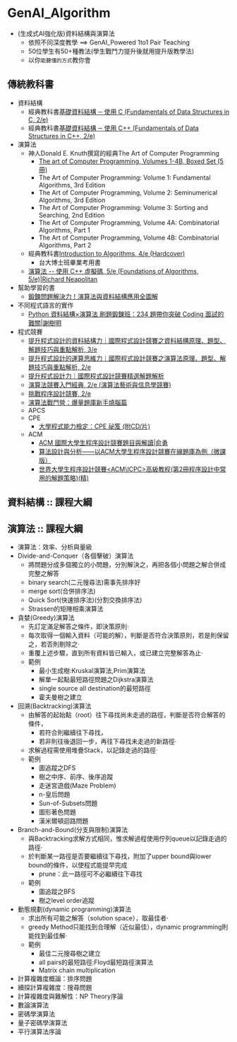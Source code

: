 # GenAI_Algorithm
- (生成式AI強化版)資料結構與演算法
  - 依照不同深度教學  ==> GenAI_Powered 1to1 Pair Teaching
  - 50位學生有50+種教法(學生戰鬥力提升後就用提升版教學法)
  - 以你`能聽懂的方式`教你會

## 傳統教科書
- 資料結構
  - 經典教科書[基礎資料結構 ─ 使用 C (Fundamentals of Data Structures in C, 2/e)](https://www.tenlong.com.tw/products/9789868359710?list_name=srh)
  - 經典教科書[基礎資料結構 ─ 使用 C++ (Fundamentals of Data Structures in C++, 2/e)](https://www.tenlong.com.tw/products/9789868359703?list_name=srh)
- 演算法
  - 神人Donald E. Knuth撰寫的經典The Art of Computer Programming
    - [The art of Computer Programming, Volumes 1-4B, Boxed Set (5冊)](https://www.tenlong.com.tw/products/9780137935109?list_name=srh)
    - The Art of Computer Programming: Volume 1: Fundamental Algorithms, 3rd Edition
    - The Art of Computer Programming, Volume 2: Seminumerical Algorithms, 3rd Edition
    - The Art of Computer Programming: Volume 3: Sorting and Searching, 2nd Edition
    - The Art of Computer Programming, Volume 4A: Combinatorial Algorithms, Part 1
    - The Art of Computer Programming, Volume 4B: Combinatorial Algorithms, Part 2
  - 經典教科書[Introduction to Algorithms, 4/e (Hardcover)](https://www.tenlong.com.tw/products/9780262046305?list_name=srh)
    - 台大博士班畢業考用書
  - [演算法 -- 使用 C++ 虛擬碼, 5/e (Foundations of Algorithms, 5/e)|Richard Neapolitan ](https://www.tenlong.com.tw/products/9789864762491?list_name=srh)
- 幫助學習的書
  - [鍛鍊問題解決力！演算法與資料結構應用全圖解](https://www.tenlong.com.tw/products/9786263152687?list_name=srh) 
- 不同程式語言的實作
  - [Python 資料結構×演算法 刷題鍛鍊班：234 題帶你突破 Coding 面試的難關|謝樹明](https://www.tenlong.com.tw/products/9789863127123?list_name=srh)
- 程式競賽
  - [提升程式設計的資料結構力｜國際程式設計競賽之資料結構原理、題型、解題技巧與重點解析, 3/e](https://www.tenlong.com.tw/products/9786263243743?list_name=srh)
  - [提升程式設計的運算思維力｜國際程式設計競賽之演算法原理、題型、解題技巧與重點解析, 2/e](https://www.tenlong.com.tw/products/9786263243965?list_name=srh)
  - [提升程式設計力｜國際程式設計競賽精選解題解析](https://www.tenlong.com.tw/products/9786263242371?list_name=srh)
  - [演算法競賽入門經典, 2/e (演算法藝術與信息學競賽)](https://www.tenlong.com.tw/products/9787302356288?list_name=rd)
  - [挑戰程序設計競賽, 2/e](https://www.tenlong.com.tw/products/9787115320100?list_name=srh)
  - [演算法戰鬥營：爆量題庫新手燒腦篇](https://www.tenlong.com.tw/products/9789860776836?list_name=srh)
  - APCS
  - CPE
    - [大學程式能力檢定：CPE 祕笈 (附CD/片)](https://www.tenlong.com.tw/products/9789863414766?list_name=srh)
  - ACM
    - [ACM 國際大學生程序設計競賽題目與解讀|俞勇]()
    - [算法設計與分析——以ACM大學生程序設計競賽在線題庫為例（微課版）](https://www.tenlong.com.tw/products/9787302587255?list_name=srh)
    - [世界大學生程序設計競賽<ACM\ICPC>高級教程(第2冊程序設計中常用的解題策略)(精) ](https://www.tenlong.com.tw/products/9787113146054?list_name=srh)
## 資料結構 :: 課程大綱
## 演算法 :: 課程大綱
- 演算法：效率、分析與量級
- Divide-and-Conquer（各個擊破）演算法
  - 將問題分成多個獨立的小問題，分別解決之，再把各個小問題之解合併成完整之解答
  - binary search(二元搜尋法)需事先排序好
  - merge sort(合併排序法)
  - Quick Sort(快速排序法)(分割交換排序法)
  - Strassen的矩陣相乘演算法
- 貪婪(Greedy)演算法
  - 先訂定滿足解答之條件，即決策原則‧
  - 每次取得一個輸入資料（可能的解），判斷是否符合決策原則，若是則保留之，若否則剔除之‧
  - 重覆上述步驟，直到所有資料皆已輸入，或已建立完整解答為止‧
  - 範例
    - 最小生成樹:Kruskal演算法,Prim演算法
    - 解單一起點最短路徑問題之Dijkstra演算法
    - single source all destination的最短路徑
    - 霍夫曼樹之建立
- 回溯(Backtracking)演算法
  - 由解答的起始點（root）往下尋找尚未走過的路徑，判斷是否符合解答的條件，
    - 若符合則繼續往下尋找，
    - 若非則往後退回一步，再往下尋找未走過的新路徑‧
  - 求解過程需使用堆疊Stack，以記錄走過的路徑‧
  - 範例
    - 圖追蹤之DFS
    - 樹之中序、前序、後序追蹤
    - 走迷宮遊戲(Maze Problem)
    - n-皇后問題
    - Sun-of-Subsets問題
    - 圖形著色問題
    - 漢米爾頓迴路問題
- Branch-and-Bound(分支與限制)演算法
  - 與Backtracking求解方式相同，惟求解過程使用佇列queue以記錄走過的路徑‧
  - 於判斷某一路徑是否要繼續往下尋找，附加了upper bound與lower bound的條件，以使程式能提早完成
    - prune：此一路徑可不必繼續往下尋找
  - 範例
    - 圖追蹤之BFS
    - 樹之level order追蹤
- 動態規劃(dynamic programming)演算法
  - 求出所有可能之解答（solution space），取最佳者‧
  - greedy Method只能找到合理解（近似最佳），dynamic programming則能找到最佳解‧
  - 範例
    - 最佳二元搜尋樹之建立
    - all pairs的最短路徑:Floyd最短路徑演算法
    - Matrix chain multiplication
- 計算複雜度概論：排序問題
- 續探計算複雜度：搜尋問題
- 計算複雜度與難解性：NP Theory序論
- 數論演算法
- 密碼學演算法
- 量子密碼學演算法
- 平行演算法序論
